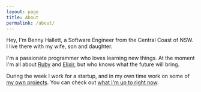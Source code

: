 ```yaml
---
layout: page
title: About
permalink: /about/
---
```


Hey, I'm Benny Hallett, a Software Engineer from the Central Coast of NSW. I
live there with my wife, son and daughter.

I'm a passionate programmer who loves learning new things. At the moment I'm all
about [Ruby](http://ruby-lang.org) and [Elixir](http://elixir-lang.org), but who
knows what the future will bring.

During the week I work for a startup, and in my own time work on some of [my
own projects](/projects). You can check out [what I'm up to right now](/now).
